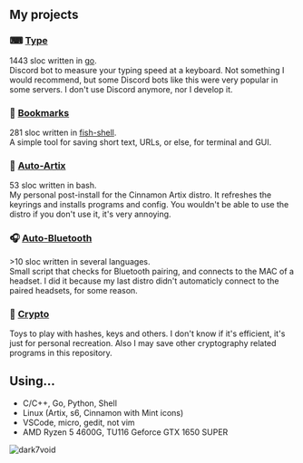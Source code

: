 ## My projects
### ⌨ [Type](https://github.com/dark7void/Type)  
1443 sloc written in [go](https://github.com/golang/go).  
Discord bot to measure your typing speed at a keyboard. Not something I would recommend, but some Discord bots like this were very popular in some servers. I don't use Discord anymore, nor I develop it.
### 📑 [Bookmarks](https://github.com/dark7void/Bookmarks)
281 sloc written in [fish-shell](https://github.com/fish-shell/fish-shell).  
A simple tool for saving short text, URLs, or else, for terminal and GUI.
### 🐧 [Auto-Artix](https://github.com/dark7void/Auto-Artix)
53 sloc written in bash.  
My personal post-install for the Cinnamon Artix distro. It refreshes the keyrings and installs programs and config. You wouldn't be able to use the distro if you don't use it, it's very annoying.
### 🎧 [Auto-Bluetooth](https://github.com/dark7void/Auto-bluetooth)
\>10 sloc written in several languages.  
Small script that checks for Bluetooth pairing, and connects to the MAC of a headset. I did it because my last distro didn't automaticly connect to the paired headsets, for some reason.
### 🔐 [Crypto](https://github.com/dark7void/Crypto)
Toys to play with hashes, keys and others. I don't know if it's efficient, it's just for personal recreation. Also I may save other cryptography related programs in this repository.
## Using...
- C/C++, Go, Python, Shell
- Linux (Artix, s6, Cinnamon with Mint icons)
- VSCode, micro, gedit, not vim
- AMD Ryzen 5 4600G, TU116 Geforce GTX 1650 SUPER

<p><img align="left" src="https://github-readme-stats.vercel.app/api/top-langs?username=dark7void&show_icons=true&locale=en&layout=compact&theme=dark" alt="dark7void" /></p>
